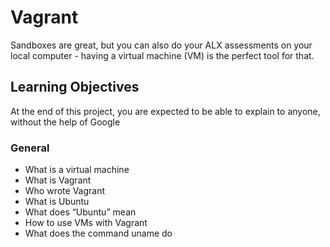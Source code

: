 # Vagrant
Sandboxes are great, but you can also do your ALX assessments on your local computer - having a virtual machine (VM) is the perfect tool for that.

## Learning Objectives
At the end of this project, you are expected to be able to explain to anyone, without the help of Google

### General
* What is a virtual machine
* What is Vagrant
* Who wrote Vagrant
* What is Ubuntu
* What does “Ubuntu” mean
* How to use VMs with Vagrant
* What does the command uname do
